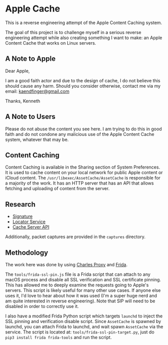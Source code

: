 # Apple Cache

This is a reverse engineering attempt of the Apple Content Caching system.

The goal of this project is to challenge myself in a serious reverse engineering
attempt while also creating something I want to make: an Apple Content Cache that works on Linux servers.

## A Note to Apple

Dear Apple,

I am a good faith actor and due to the design of cache, I do not believe this should cause any harm. Should you consider otherwise, contact me via my email: kaendfinger@gmail.com

Thanks,
Kenneth

## A Note to Users

Please do not abuse the content you see here. I am trying to do this in good faith and do not condone any malicious use of the Apple Content Cache system, whatever that may be.

## Content Caching

Content Caching is available in the Sharing section of System Preferences.
It is used to cache content on your local network for public Apple content or
iCloud content. The `/usr/libexec/AssetCache/AssetCache` is responsible for a majority
of the work. It has an HTTP server that has an API that allows fetching and uploading of content from the server.

## Research

* [Signature](signature/README.md)
* [Locator Service](locator/README.md)
* [Cache Server API](server/README.md)

Additionally, packet captures are provided in the `captures` directory.

## Methodology

The work here was done by using [Charles Proxy](https://www.charlesproxy.com/) and [Frida](https://www.frida.re/).

The `tools/frida-ssl-pin.js` file is a Frida script that can attach to any macOS process and disable all SSL verification and SSL certificate pinning. This has allowed me to deeply examine the requests going to Apple's servers. This script is likely useful
for many other use cases. If anyone else uses it, I'd love to hear about how it was used (I'm a super huge nerd and am quite interested in reverse engineering).
Note that SIP will need to be disabled in order to correctly use it.

I also have a modified Frida Python script which targets `launchd` to inject the SSL pinning and verification disable script.
Since `AssetCache` is spawned by launchd, you can attach Frida to launchd, and wait
spawn `AssetCache` via the service. The script is located at: `tools/frida-ssl-pin-target.py`, just do `pip3 install frida frida-tools` and run the script.
